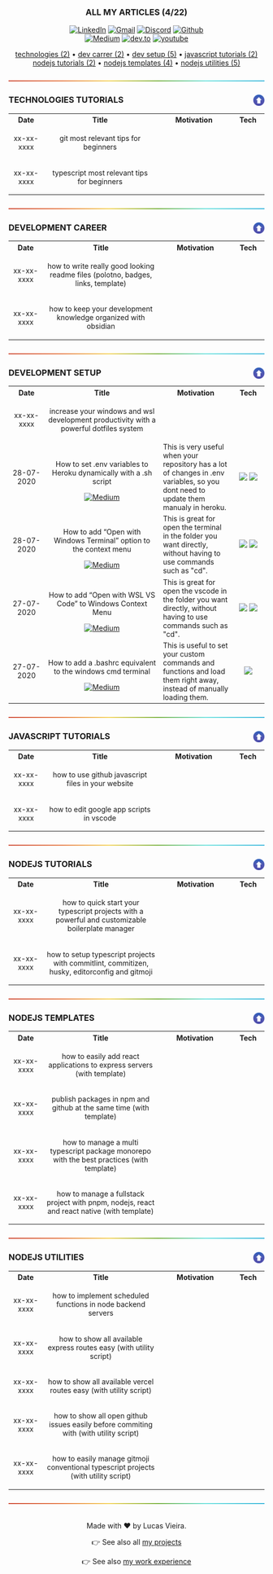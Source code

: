 <a name="TOC"></a>

<h3 align="center">
  ALL MY ARTICLES (4/22)
</h3>

<div align="center">
  <a target="_blank" href="https://linkedin.com/in/lucasvtiradentes/"><img src="https://img.shields.io/badge/-linkedin-blue?logo=Linkedin&logoColor=white" alt="LinkedIn"></a>
  <a target="_blank" href="mailto:lucasvtiradentes@gmail.com"><img src="https://img.shields.io/badge/gmail-red?logo=gmail&logoColor=white" alt="Gmail"></a>
  <a target="_blank" href="https://discord.com/users/262326726892191744"><img src="https://img.shields.io/badge/discord-5865F2?logo=discord&logoColor=white" alt="Discord"></a>
  <a target="_blank" href="https://github.com/lucasvtiradentes/"><img src="https://img.shields.io/badge/github-gray?logo=github&logoColor=white" alt="Github"></a>
</div>

<div align="center">
  <a target="_blank" href="https://medium.com/@lucasvtiradentes"><img src="https://img.shields.io/badge/medium-000000?style=for-the-badge&logo=medium&logoColor=white" alt="Medium"></a>
  <a target="_blank" href="https://dev.to/lucasvtiradentes"><img src="https://img.shields.io/badge/Dev-373737?style=for-the-badge&logo=dev.to&logoColor=white" alt="dev.to"></a>
  <a target="_blank" href="https://www.youtube.com/@lucasvtiradentes"><img src="https://img.shields.io/badge/youtube-red?style=for-the-badge&logo=youtube&logoColor=white" alt="youtube"></a>
</div>

<p align="center">
  <a href="#technologies-tutorials">technologies (2)</a> • <a href="#development-career">dev carrer (2)</a> • <a href="#development-setup">dev setup (5)</a> • <a href="#javascript-tutorials">javascript tutorials (2)</a>
  <br>
  <a href="#nodejs-tutorials">nodejs tutorials (2)</a> • <a href="#nodejs-templates">nodejs templates (4)</a> • <a href="#nodejs-utilities">nodejs utilities (5)</a>
</p>

<div align="center"><a href="#"><img src="../.github/images/divider.png"></a></div>

### TECHNOLOGIES TUTORIALS<a href="#TOC"><img align="right" src="../.github/images/up_arrow.png" width="22"></a>

<div align="center">
  <table>
    <tr>
      <th width="120">Date</th>
      <th width="600">Title</th>
      <th width="300">Motivation</th>
      <th width="100">Tech</th>
    </tr>
    <tr>
      <td align="center">xx-xx-xxxx</td>
      <td align="center">
        <p>git most relevant tips for beginners</p>
      </td>
      <td align="left"></td>
      <td align="center"></td>
    </tr>
    <tr>
      <td align="center">xx-xx-xxxx</td>
      <td align="center">
        <p>typescript most relevant tips for beginners</p>
      </td>
      <td align="left"></td>
      <td align="center"></td>
    </tr>
  </table>
</div>

<div align="center"><a href="#"><img src="../.github/images/divider.png"></a></div>

### DEVELOPMENT CAREER<a href="#TOC"><img align="right" src="../.github/images/up_arrow.png" width="22"></a>

<div align="center">
  <table>
    <tr>
      <th width="120">Date</th>
      <th width="600">Title</th>
      <th width="300">Motivation</th>
      <th width="100">Tech</th>
    </tr>
    <tr>
      <td align="center">xx-xx-xxxx</td>
      <td align="center">
        <p>how to write really good looking readme files (polotno, badges, links, template)</p>
      </td>
      <td align="left"></td>
      <td align="center"></td>
    </tr>
    <tr>
      <td align="center">xx-xx-xxxx</td>
      <td align="center">
        <p>how to keep your development knowledge organized with obsidian</p>
      </td>
      <td align="left"></td>
      <td align="center"></td>
    </tr>
  </table>
</div>

<div align="center"><a href="#"><img src="../.github/images/divider.png"></a></div>

### DEVELOPMENT SETUP<a href="#TOC"><img align="right" src="../.github/images/up_arrow.png" width="22"></a>

<div align="center">
  <table>
    <tr>
      <th width="120">Date</th>
      <th width="600">Title</th>
      <th width="300">Motivation</th>
      <th width="100">Tech</th>
    </tr>
    <tr>
      <td align="center">xx-xx-xxxx</td>
      <td align="center">
        <p>increase your windows and wsl development productivity with a powerful dotfiles system</p>
      </td>
      <td align="left"></td>
      <td align="center"></td>
    </tr>
    <tr>
      <td align="center">
        28-07-2020
      </td>
      <td align="center">
        <p>How to set .env variables to Heroku dynamically with a .sh script</p>
        <a target="_blank" href="https://medium.com/@lucasvtiradentes/how-to-set-env-variables-to-heroku-dynamically-with-a-sh-script-88dd40c6ec4d"><img src="https://img.shields.io/badge/medium-000000?logo=medium&logoColor=white" alt="Medium"></a>
      </td>
      <td align="left">This is very useful when your repository has a lot of changes in .env variables, so you dont need to update them manualy in heroku.</td>
      <td align="center">
        <a target="_blank" href="https://www.heroku.com/"><img src="https://img.shields.io/badge/heroku-purple?logo=heroku&logoColor=white"></a>
        <a target="_blank" href="https://www.gnu.org/software/bash/"><img src="https://img.shields.io/badge/bash-gray?logo=gnu-bash&logoColor=white"></a>
      </td>
    </tr>
    <tr>
      <td align="center">
        28-07-2020
      </td>
      <td align="center">
        <p>How to add “Open with Windows Terminal” option to the context menu</p>
        <a target="_blank" href="https://medium.com/@lucasvtiradentes/how-to-add-open-with-windows-terminal-option-to-the-context-menu-c69930294ece"><img src="https://img.shields.io/badge/medium-000000?logo=medium&logoColor=white" alt="Medium"></a>
      </td>
      <td align="left">This is great for open the terminal in the folder you want directly, without having to use commands such as "cd".</td>
      <td align="center">
        <a target="_blank" href="https://www.microsoft.com/pt-br/software-download/windows11"><img src="https://img.shields.io/badge/windows-0000ff?logo=windows&logoColor=white"></a>
        <a target="_blank" href="https://github.com/microsoft/terminal"><img src="https://img.shields.io/badge/windows%20terminal-4D4D4D?logo=windows-terminal&logoColor=white"></a>
      </td>
    </tr>
    <tr>
      <td align="center">
        27-07-2020
      </td>
      <td align="center">
        <p>How to add “Open with WSL VS Code” to Windows Context Menu</p>
        <a target="_blank" href="https://medium.com/@lucasvtiradentes/how-to-add-open-with-wsl-vs-code-to-windows-context-menu-5773156ba213"><img src="https://img.shields.io/badge/medium-000000?logo=medium&logoColor=white" alt="Medium"></a>
      </td>
      <td align="left">This is great for open the vscode in the folder you want directly, without having to use commands such as "cd".</td>
      <td align="center">
        <a target="_blank" href="https://www.microsoft.com/pt-br/software-download/windows11"><img src="https://img.shields.io/badge/windows-0000ff?logo=windows&logoColor=white"></a>
        <a target="_blank" href="https://code.visualstudio.com/"><img src="https://img.shields.io/badge/vscode-blue?logo=visualstudiocode&logoColor=white"></a>
      </td>
    </tr>
    <tr>
      <td align="center">
        27-07-2020
      </td>
      <td align="center">
        <p>How to add a .bashrc equivalent to the windows cmd terminal</p>
        <a target="_blank" href="https://medium.com/@lucasvtiradentes/how-to-add-a-bashrc-equivalent-to-the-windows-cmd-terminal-57576404fe8f"><img src="https://img.shields.io/badge/medium-000000?logo=medium&logoColor=white" alt="Medium"></a>
      </td>
      <td align="left">This is useful to set your custom commands and functions and load them right away, instead of manually loading them.</td>
      <td align="center">
        <a target="_blank" href="https://www.microsoft.com/pt-br/software-download/windows11"><img src="https://img.shields.io/badge/windows-0000ff?logo=windows&logoColor=white"></a>
      </td>
    </tr>
  </table>
</div>

<div align="center"><a href="#"><img src="../.github/images/divider.png"></a></div>

### JAVASCRIPT TUTORIALS<a href="#TOC"><img align="right" src="../.github/images/up_arrow.png" width="22"></a>

<div align="center">
  <table>
    <tr>
      <th width="120">Date</th>
      <th width="600">Title</th>
      <th width="300">Motivation</th>
      <th width="100">Tech</th>
    </tr>
    <tr>
      <td align="center">xx-xx-xxxx</td>
      <td align="center">
        <p>how to use github javascript files in your website</p>
      </td>
      <td align="left"></td>
      <td align="center"></td>
    </tr>
    <tr>
      <td align="center">xx-xx-xxxx</td>
      <td align="center">
        <p>how to edit google app scripts in vscode</p>
      </td>
      <td align="left"></td>
      <td align="center"></td>
    </tr>
  </table>
</div>

<div align="center"><a href="#"><img src="../.github/images/divider.png"></a></div>

### NODEJS TUTORIALS<a href="#TOC"><img align="right" src="../.github/images/up_arrow.png" width="22"></a>

<div align="center">
  <table>
    <tr>
      <th width="120">Date</th>
      <th width="600">Title</th>
      <th width="300">Motivation</th>
      <th width="100">Tech</th>
    </tr>
    <tr>
      <td align="center">xx-xx-xxxx</td>
      <td align="center">
        <p>how to quick start your typescript projects with a powerful and customizable boilerplate manager</p>
      </td>
      <td align="left"></td>
      <td align="center"></td>
    </tr>
    <tr>
      <td align="center">xx-xx-xxxx</td>
      <td align="center">
        <p>how to setup typescript projects with commitlint, commitizen, husky, editorconfig and gitmoji</p>
      </td>
      <td align="left"></td>
      <td align="center"></td>
    </tr>
  </table>
</div>

<div align="center"><a href="#"><img src="../.github/images/divider.png"></a></div>

### NODEJS TEMPLATES<a href="#TOC"><img align="right" src="../.github/images/up_arrow.png" width="22"></a>

<div align="center">
  <table>
    <tr>
      <th width="120">Date</th>
      <th width="600">Title</th>
      <th width="300">Motivation</th>
      <th width="100">Tech</th>
    </tr>
    <tr>
      <td align="center">xx-xx-xxxx</td>
      <td align="center">
        <p>how to easily add react applications to express servers (with template)</p>
      </td>
      <td align="left"></td>
      <td align="center"></td>
    </tr>
    <tr>
      <td align="center">xx-xx-xxxx</td>
      <td align="center">
        <p>publish packages in npm and github at the same time (with template)</p>
      </td>
      <td align="left"></td>
      <td align="center"></td>
    </tr>
    <tr>
      <td align="center">xx-xx-xxxx</td>
      <td align="center">
        <p>how to manage a multi typescript  package monorepo with the best practices (with template)</p>
      </td>
      <td align="left"></td>
      <td align="center"></td>
    </tr>
    <tr>
      <td align="center">xx-xx-xxxx</td>
      <td align="center">
        <p>how to manage a fullstack project with pnpm, nodejs, react and react native (with template)</p>
      </td>
      <td align="left"></td>
      <td align="center"></td>
    </tr>
  </table>
</div>

<div align="center"><a href="#"><img src="../.github/images/divider.png"></a></div>

### NODEJS UTILITIES<a href="#TOC"><img align="right" src="../.github/images/up_arrow.png" width="22"></a>

<div align="center">
  <table>
    <tr>
      <th width="120">Date</th>
      <th width="600">Title</th>
      <th width="300">Motivation</th>
      <th width="100">Tech</th>
    </tr>
    <tr>
      <td align="center">xx-xx-xxxx</td>
      <td align="center">
        <p>how to implement scheduled functions in node backend servers</p>
      </td>
      <td align="left"></td>
      <td align="center"></td>
    </tr>
    <tr>
      <td align="center">xx-xx-xxxx</td>
      <td align="center">
        <p>how to show all available express routes easy (with utility script)</p>
      </td>
      <td align="left"></td>
      <td align="center"></td>
    </tr>
    <tr>
      <td align="center">xx-xx-xxxx</td>
      <td align="center">
        <p>how to show all available vercel routes easy (with utility script)</p>
      </td>
      <td align="left"></td>
      <td align="center"></td>
    </tr>
    <tr>
      <td align="center">xx-xx-xxxx</td>
      <td align="center">
        <p>how to show all open github issues easily before commiting with (with utility script)</p>
      </td>
      <td align="left"></td>
      <td align="center"></td>
    </tr>
    <tr>
      <td align="center">xx-xx-xxxx</td>
      <td align="center">
        <p>how to easily manage gitmoji conventional typescript projects (with utility script)</p>
      </td>
      <td align="left"></td>
      <td align="center"></td>
    </tr>
  </table>
</div>

<div align="center"><a href="#"><img src="../.github/images/divider.png"></a></div>
<br>

<div align="center">
  <p>Made with ❤️ by Lucas Vieira.</p>
  <p>👉 See also all <a href="https://github.com/lucasvtiradentes/lucasvtiradentes/blob/master/portfolio/PROJECTS.md#TOC">my projects</a></p>
  <p>👉 See also <a href="https://github.com/lucasvtiradentes/lucasvtiradentes/blob/master/portfolio/WORK_EXPERIENCE.md#TOC">my work experience</a></p>
</div>
